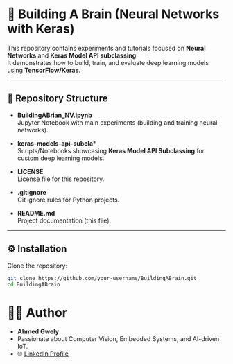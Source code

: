 # 🧠 Building A Brain (Neural Networks with Keras)

This repository contains experiments and tutorials focused on **Neural Networks** and **Keras Model API subclassing**.  
It demonstrates how to build, train, and evaluate deep learning models using **TensorFlow/Keras**.

---

## 📂 Repository Structure

- **BuildingABrian_NV.ipynb**  
  Jupyter Notebook with main experiments (building and training neural networks).  

- **keras-models-api-subcla***  
  Scripts/Notebooks showcasing **Keras Model API Subclassing** for custom deep learning models.  

- **LICENSE**  
  License file for this repository.  

- **.gitignore**  
  Git ignore rules for Python projects.  

- **README.md**  
  Project documentation (this file).  

---

## ⚙️ Installation

Clone the repository:

```bash
git clone https://github.com/your-username/BuildingABrain.git
cd BuildingABrain
```



# 👨‍💻 Author

- **Ahmed Gwely**  
- Passionate about Computer Vision, Embedded Systems, and AI-driven IoT.  
- 🌐 [LinkedIn Profile](https://www.linkedin.com/in/ahmed-gwely-2589611b0/)  

